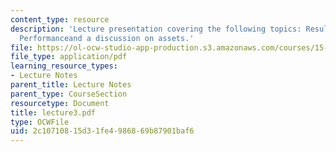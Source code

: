 ```yaml
---
content_type: resource
description: 'Lecture presentation covering the following topics: Results of Operating
  Performanceand a discussion on assets.'
file: https://ol-ocw-studio-app-production.s3.amazonaws.com/courses/15-501-introduction-to-financial-and-managerial-accounting-spring-2004/2c10710815d31fe4986869b87901baf6_lecture3.pdf
file_type: application/pdf
learning_resource_types:
- Lecture Notes
parent_title: Lecture Notes
parent_type: CourseSection
resourcetype: Document
title: lecture3.pdf
type: OCWFile
uid: 2c107108-15d3-1fe4-9868-69b87901baf6
---
```

